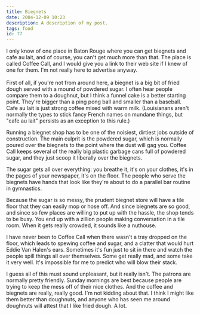 ```yaml
---
title: Biegnets
date: 2004-12-09 10:23
description: A description of my post.
tags: food
id: 77
---
```

I only know of one place in Baton Rouge where you can get biegnets and cafe au lait, and of course, you can't get much more than that.  The place is called Coffee Call, and I would give you a link to their web site if I knew of one for them.  I'm not really here to advertise anyway.
<span class="spanEndPreview">&nbsp;</span><br /><br />First of all, if you're not from around here, a biegnet is a big bit of fried dough served with a mound of powdered sugar.  I often hear people compare them to a doughnut, but I think a funnel cake is a better starting point.  They're bigger than a ping pong ball and smaller than a baseball.  Cafe au lait is just strong coffee mixed with warm milk.  (Louisianans aren't normally the types to stick fancy French names on mundane things, but "cafe au lait" persists as an exception to this rule.)

Running a biegnet shop has to be one of the noisiest, dirtiest jobs outside of construction.  The main culprit is the powdered sugar, which is normally poured over the biegnets to the point where the dust will gag you.  Coffee Call keeps several of the really big plastic garbage cans full of powdered sugar, and they just scoop it liberally over the biegnets.

The sugar gets all over everything:  you breathe it, it's on your clothes, it's in the pages of your newspaper, it's on the floor.  The people who serve the biegnets have hands that look like they're about to do a parallel bar routine in gymnastics.  

Because the sugar is so messy, the prudent biegnet store will have a tile floor that they can easily mop or hose off.  And since biegnets are so good, and since so few places are willing to put up with the hassle, the shop tends to be busy.  You end up with a zillion people making conversation in a tile room.  When it gets really crowded, it sounds like a nuthouse.

I have never been to Coffee Call when there wasn't a tray dropped on the floor, which leads to spewing coffee and sugar, and a clatter that would hurt Eddie Van Halen's ears.  Sometimes it's fun just to sit in there and watch the people spill things all over themselves.  Some get really mad, and some take it very well.  It's impossible for me to predict who will blow their stack.

I guess all of this must sound unpleasant, but it really isn't.  The patrons are normally pretty friendly.  Sunday mornings are best because people are trying to keep the mess off of their nice clothes.  And the coffee and biegnets are really, really good.  I'm not kidding about that.  I think I might like them better than doughnuts, and anyone who has seen me around doughnuts will attest that I like fried dough.  A lot.
